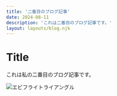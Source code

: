 ```yaml
---
title: '二番目のブログ記事'
date: 2024-08-11
description: 'これは二番目のブログ記事です。'
layout: layouts/blog.njk
---
```


# Title

これは私の二番目のブログ記事です。

![エビフライトライアングル](/images/posts/2024-08-11-title/Construction-worker-engineer.png 'サンプル')

